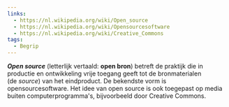 ```yaml
---
links:
  - https://nl.wikipedia.org/wiki/Open_source
  - https://nl.wikipedia.org/wiki/Opensourcesoftware
  - https://nl.wikipedia.org/wiki/Creative_Commons
tags:
  - Begrip
---
```

_**Open source**_ (letterlijk vertaald: **open bron**) betreft de praktijk die in productie en ontwikkeling vrije toegang geeft tot de bronmaterialen (de _source_) van het eindproduct. De bekendste vorm is
opensourcesoftware. Het idee van open source is ook toegepast op media buiten computerprogramma's, bijvoorbeeld door Creative Commons.